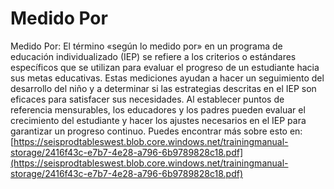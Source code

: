 # Medido Por
Medido Por: El término «según lo medido por» en un programa de educación individualizado (IEP) se refiere a los criterios o estándares específicos que se utilizan para evaluar el progreso de un estudiante hacia sus metas educativas. Estas mediciones ayudan a hacer un seguimiento del desarrollo del niño y a determinar si las estrategias descritas en el IEP son eficaces para satisfacer sus necesidades. Al establecer puntos de referencia mensurables, los educadores y los padres pueden evaluar el crecimiento del estudiante y hacer los ajustes necesarios en el IEP para garantizar un progreso continuo.
Puedes encontrar más sobre esto en: [https://seisprodtableswest.blob.core.windows.net/trainingmanual-storage/2416f43c-e7b7-4e28-a796-6b9789828c18.pdf](https://seisprodtableswest.blob.core.windows.net/trainingmanual-storage/2416f43c-e7b7-4e28-a796-6b9789828c18.pdf)